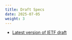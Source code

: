 ```yaml
---
title: Draft Specs
date: 2025-07-05
weight: 3
---
```


* [Latest version of IETF draft](../../spec/draft-google-cfrg-libzk-01.html)